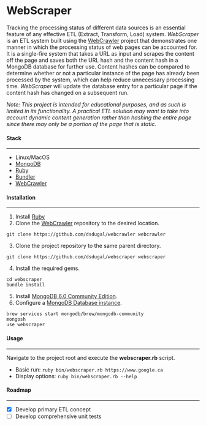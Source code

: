 # WebScraper
Tracking the processing status of different data sources is an essential feature of any effective ETL (Extract, Transform, Load) system. *WebScraper* is an ETL system built using the [WebCrawler](https://github.com/dsdugal/webcrawler) project that demonstrates one manner in which the processing status of web pages can be accounted for. It is a single-fire system that takes a URL as input and scrapes the content off the page and saves both the URL hash and the content hash in a MongoDB database for further use. Content hashes can be compared to determine whether or not a particular instance of the page has already been processed by the system, which can help reduce unnecessary processing time. *WebScraper* will update the database entry for a particular page if the content hash has changed on a subsequent run.

*Note: This project is intended for educational purposes, and as such is limited in its functionality. A practical ETL solution may want to take into account dynamic content generation rather than hashing the entire page since there may only be a portion of the page that is static.*

#### Stack
------------
- Linux/MacOS
- [MongoDB](https://www.mongodb.com/)
- [Ruby](https://www.ruby-lang.org/en/)
- [Bundler](https://bundler.io/)
- [WebCrawler](https://github.com/dsdugal/webcrawler)

#### Installation
------------
1. Install [Ruby](https://www.ruby-lang.org/en/documentation/installation)
2. Clone the [WebCrawler](https://github.com/dsdugal/webcrawler) repository to the desired location.
```
git clone https://github.com/dsdugal/webcrawler webcrawler
```
3. Clone the project repository to the same parent directory.
```
git clone https://github.com/dsdugal/webscraper webscraper
```
4. Install the required gems.
```
cd webscraper
bundle install
```
5. Install [MongoDB 6.0 Community Edition](https://www.mongodb.com/docs/manual/administration/install-community).
6. Configure a [MongoDB Database instance](https://www.mongodb.com/basics/create-database).
```
brew services start mongodb/brew/mongodb-community
mongosh
use webscraper
```

#### Usage
------------
Navigate to the project root and execute the **webscraper.rb** script.

- Basic run: ```ruby bin/webscraper.rb https://www.google.ca```
- Display options: ```ruby bin/webscraper.rb --help```

#### Roadmap
------------
- [x] Develop primary ETL concept
- [ ] Develop comprehensive unit tests
